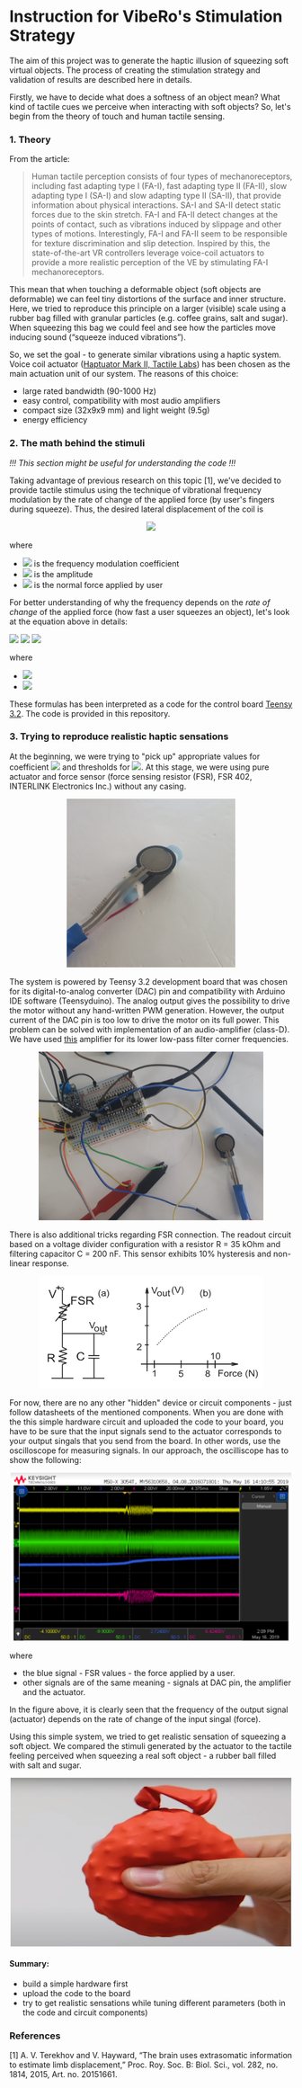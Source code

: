 # Instruction for VibeRo's Stimulation Strategy

The aim of this project was to generate the haptic illusion of squeezing soft virtual objects. The process of creating the stimulation strategy and validation of results are described here in details. 

Firstly, we have to decide what does a softness of an object mean? What kind of tactile cues we perceive when interacting with soft objects? So, let's begin from the theory of touch and human tactile sensing. 

### 1. Theory 

From the article: 
> Human tactile perception consists of four types of mechanoreceptors, including fast adapting type I (FA-I), fast adapting type II (FA-II), slow adapting type I (SA-I) and slow adapting type II (SA-II), that provide information about physical interactions. SA-I and SA-II detect static forces due to the skin stretch. FA-I and FA-II detect changes at the points of contact, such as vibrations induced by slippage and other types of motions. Interestingly, FA-I and FA-II seem to be responsible for texture discrimination and slip detection. Inspired by this, the state-of-the-art VR controllers leverage voice-coil actuators to provide a more realistic perception of the VE by stimulating FA-I mechanoreceptors.

This mean that when touching a deformable object (soft objects are deformable) we can feel tiny distortions of the surface and inner structure. Here, we tried to reproduce this principle on a larger (visible) scale using a rubber bag filled with granular particles (e.g. coffee grains, salt and sugar). When squeezing this bag we could feel and see how the particles move inducing sound (“squeeze induced vibrations”). 

So, we set the goal - to generate similar vibrations using a haptic system. Voice coil actuator ([Haptuator Mark II, Tactile Labs]) has been chosen as the main actuation unit of our system. The reasons of this choice:
- large rated bandwidth (90-1000 Hz)
- easy control, compatibility with most audio amplifiers
- compact size (32x9x9 mm) and light weight (9.5g)
- energy efficiency

### 2. The math behind the stimuli

*!!! This section might be useful for understanding the code !!!*

Taking advantage of previous research on this topic [1], we've decided to provide tactile stimulus using the technique of vibrational frequency modulation by the rate of change of the applied force (by user's fingers during squeeze). Thus, the desired lateral displacement of the coil is 

<p align="center">
<img src="https://render.githubusercontent.com/render/math?math=p_h(t) = A \cdot sin(2\pi \cdot M_h \cdot F_N(t))">
</p>

where
- <img src="https://render.githubusercontent.com/render/math?math=M_h"> is the frequency modulation coefficient 
- <img src="https://render.githubusercontent.com/render/math?math=A"> is the amplitude 
- <img src="https://render.githubusercontent.com/render/math?math=F_N"> is the normal force applied by user

For better understanding of why the frequency depends on the *rate of change* of the applied force (how fast a user squeezes an object), let's look at the equation above in details:

<img src="https://render.githubusercontent.com/render/math?math=p_h(t_0 %2B dt) = A sin(2\pi M_h F_N(t_0 %2B dt))">
<img src="https://render.githubusercontent.com/render/math?math=p_h(t_0 %2B dt) = A sin(2\pi M_h F_N(t_0) %2B 2\pi M_h \dot F_N(t_0)dt)">
<img src="https://render.githubusercontent.com/render/math?math=p_h(t_0 %2B dt) = A sin(2\pi \omega_0 dt %2B \phi_0)">

where 
- <img src="https://render.githubusercontent.com/render/math?math=\omega_0 = M_h \dot F_N(t_0)">
- <img src="https://render.githubusercontent.com/render/math?math=\phi_0 = 2\pi M_h F_N(t_0)">

These formulas has been interpreted as a code for the control board [Teensy 3.2]. The code is provided in this repository. 

### 3. Trying to reproduce realistic haptic sensations

At the beginning, we were trying to "pick up" appropriate values for coefficient <img src="https://render.githubusercontent.com/render/math?math=M_h"> and thresholds for <img src="https://render.githubusercontent.com/render/math?math=F_N">. At this stage, we were using pure actuator and force sensor (force sensing resistor (FSR), FSR 402, INTERLINK Electronics Inc.) without any casing.  

<p align="center">
<img src="vibero_1.jpg" width="300" height="300"> 
</p>

The system is powered by Teensy 3.2 development board that was chosen for its digital-to-analog converter (DAC) pin and compatibility with Arduino IDE software (Teensyduino). 
The analog output gives the possibility to drive the motor without any hand-written PWM generation. However, the output current of the DAC pin is too low to drive the motor on its full power. This problem can be solved with implementation of an audio-amplifier (class-D). We have used [this] amplifier for its lower low-pass filter corner frequencies. 

<p align="center">
<img src="vibero_2.jpg" width="400" height="300">
</p>

There is also additional tricks regarding FSR connection. The readout circuit based on a voltage divider configuration with a resistor R = 35 kOhm and filtering capacitor C = 200 nF. This sensor exhibits 10% hysteresis and non-linear response.

<p align="center">
<img src="FSR.PNG" width="400" height="200">
</p>

For now, there are no any other "hidden" device or circuit components - just follow datasheets of the mentioned components. 
When you are done with the this simple hardware circuit and uploaded the code to your board, you have to be sure that the input signals send to the actuator corresponds to your output singals that you send from the board. In other words, use the oscilloscope for measuring signals. In our approach, the oscilliscope has to show the following: 

<p align="center">
<img src="oscilloscope.png" width="500" height="300">
</p>

where
- the blue signal - FSR values - the force applied by a user.
- other signals are of the same meaning - signals at DAC pin, the amplifier and the actuator.

In the figure above, it is clearly seen that the frequency of the output signal (actuator) depends on the rate of change of the input singal (force).

Using this simple system, we tried to get realistic sensation of squeezing a soft object. We compared the stimuli generated by the actuator to the tactile feeling perceived when squeezing a real soft object - a rubber ball filled with salt and sugar. 

<p align="center">
<img src="soft_object.PNG" width="500" height="300">
</p>

#### Summary:
- build a simple hardware first
- upload the code to the board
- try to get realistic sensations while tuning different parameters (both in the code and circuit components)










### References
[1] A. V. Terekhov and V. Hayward, “The brain uses extrasomatic information to estimate limb displacement,” Proc. Roy. Soc. B: Biol. Sci., vol. 282, no. 1814, 2015, Art. no. 20151661.



[Haptuator Mark II, Tactile Labs]: http://tactilelabs.com/wp-content/uploads/2012/07/TL002-09-A_v1.01.pdf
[Teensy 3.2]: https://www.pjrc.com/store/teensy32.html
[this]: https://www.adafruit.com/product/2130
